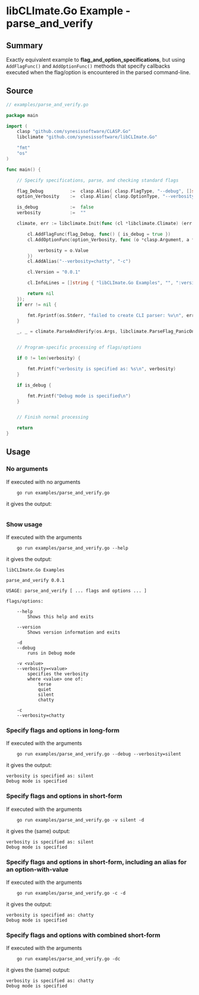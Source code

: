 # libCLImate.Go Example - **parse_and_verify**

## Summary

Exactly equivalent example to **flag_and_option_specifications**, but using ``AddFlagFunc()`` and ``AddOptionFunc()`` methods that specify callbacks executed when the flag/option is encountered in the parsed command-line.

## Source

```Go
// examples/parse_and_verify.go

package main

import (
	clasp "github.com/synesissoftware/CLASP.Go"
	libclimate "github.com/synesissoftware/libCLImate.Go"

	"fmt"
	"os"
)

func main() {

	// Specify specifications, parse, and checking standard flags

	flag_Debug			:=	clasp.Alias{ clasp.FlagType, "--debug", []string{ "-d" }, "runs in Debug mode", nil, 0, nil }
	option_Verbosity	:=	clasp.Alias{ clasp.OptionType, "--verbosity", []string{ "-v" }, "specifies the verbosity", []string{ "terse", "quiet", "silent", "chatty" }, 0, nil }

	is_debug			:=	false
	verbosity			:=	""

	climate, err := libclimate.Init(func (cl *libclimate.Climate) (err error) {

		cl.AddFlagFunc(flag_Debug, func() { is_debug = true })
		cl.AddOptionFunc(option_Verbosity, func (o *clasp.Argument, a *clasp.Alias) {

			verbosity = o.Value
		})
		cl.AddAlias("--verbosity=chatty", "-c")

		cl.Version = "0.0.1"

		cl.InfoLines = []string { "libCLImate.Go Examples", "", ":version:", "" }

		return nil
	});
	if err != nil {

		fmt.Fprintf(os.Stderr, "failed to create CLI parser: %v\n", err)
	}

	_, _ = climate.ParseAndVerify(os.Args, libclimate.ParseFlag_PanicOnFailure)


	// Program-specific processing of flags/options

	if 0 != len(verbosity) {

		fmt.Printf("verbosity is specified as: %s\n", verbosity)
	}

	if is_debug {

		fmt.Printf("Debug mode is specified\n")
	}


	// Finish normal processing

	return
}
```

## Usage

### No arguments

If executed with no arguments

```
    go run examples/parse_and_verify.go
```

it gives the output:

```
```

### Show usage

If executed with the arguments

```
    go run examples/parse_and_verify.go --help
```

it gives the output:

```
libCLImate.Go Examples

parse_and_verify 0.0.1

USAGE: parse_and_verify [ ... flags and options ... ]

flags/options:

	--help
		Shows this help and exits

	--version
		Shows version information and exits

	-d
	--debug
		runs in Debug mode

	-v <value>
	--verbosity=<value>
		specifies the verbosity
		where <value> one of:
			terse
			quiet
			silent
			chatty

	-c
	--verbosity=chatty
```

### Specify flags and options in long-form

If executed with the arguments

```
    go run examples/parse_and_verify.go --debug --verbosity=silent
```

it gives the output:

```
verbosity is specified as: silent
Debug mode is specified
```

### Specify flags and options in short-form

If executed with the arguments

```
    go run examples/parse_and_verify.go -v silent -d
```

it gives the (same) output:

```
verbosity is specified as: silent
Debug mode is specified
```

### Specify flags and options in short-form, including an alias for an option-with-value

If executed with the arguments

```
    go run examples/parse_and_verify.go -c -d
```

it gives the output:

```
verbosity is specified as: chatty
Debug mode is specified
```

### Specify flags and options with combined short-form

If executed with the arguments

```
    go run examples/parse_and_verify.go -dc
```

it gives the (same) output:

```
verbosity is specified as: chatty
Debug mode is specified
```
